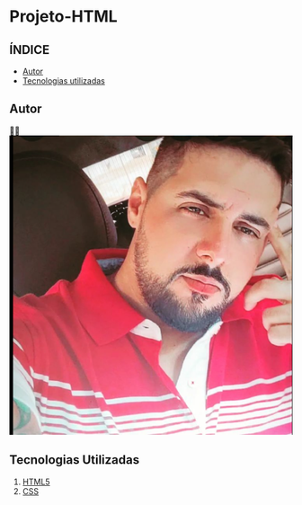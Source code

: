 # Projeto-HTML

## ÍNDICE
- <a href="#autor">Autor</a>
- <a href="#tecnologias-utilizadas">Tecnologias utilizadas</a>


## Autor 
👨‍💻![Autor](images/foto.png)

## Tecnologias Utilizadas
1. [HTML5](https://html5up.net/)
2. [CSS](https://www.w3schools.com/css/css_website_layout.asp)